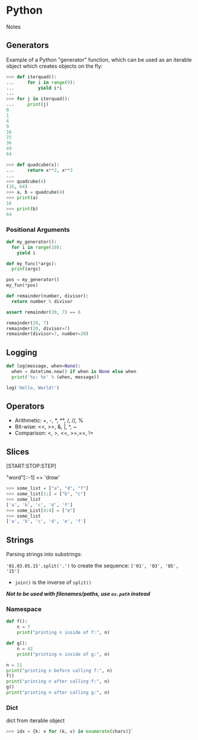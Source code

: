 # Python
Notes

## Generators
Example of a Python "generator" function, which can be used
as an iterable object which creates objects on the fly: 

```python
>>> def iterquad():
...     for i in range(9):
...         yield i*i
...
>>> for j in iterquad():
...     print(j)
0
1
4
9
16
25
36
49
64
```  
```python
>>> def quadcube(x):
...     return x**2, x**3
...
>>> quadcube(4)
(16, 64)
>>> a, b = quadcube(4)
>>> print(a)
16
>>> print(b)
64
```

### Positional Arguments  

```python
def my_generator():
  for i in range(10):
    yield i

def my_func(*args):
  print(args)

pos = my_generator()
my_fun(*pos)
```

```python
def remainder(number, divisor):
  return number % divisor

assert remainder(20, 7) == 6
```

```python
remainder(20, 7)
remainder(20, divisor=7)
remainder(divisor=7, number=20)
```

Logging  
----------------
```python
def log(message, when=None):
  when = datetime.now() if when is None else when
  print('%s: %s' % (when, message))
```

```python
log('Hello, World!')
```

Operators  
----------------
* Arithmetic:
    +, -, *, **, /, //, %
* Bit-wise:
    <<, >>, &, |, ^, ~
* Comparison:
    <, >, <=, >=,==, !=

Slices  
----------------
[START:STOP:STEP]

"word"[::-1] == 'drow'  

```python
>>> some_list = ["a", "d", "f"]
>>> some_list[1:] = ["b", "c"]
>>> some_list
['a', 'b', 'c', 'd', 'f']
>>> some_List[4:4] = ["e"]
>>> some_list
['a', 'b', 'c', 'd', 'e', 'f']
```  

## Strings
Parsing strings into substrings:

`'01.03.05.15'.split('.')` to create the sequence:
`['01', '03', '05', '15']`  


- `join()` is the inverse of `split()`  

***Not to be used with filenames/paths, use `os.path` instead***


### Namespace

```python
def f():
    n = 7
    print("printing n inside of f:", n)

def g():
    n = 42
    print("printing n inside of g:", n)

n = 11
print("printing n before calling f:", n)
f()
print("printing n after calling f:", n)
g()
print("printing n after calling g:", n)
```

### Dict
dict from iterable object

```python
>>> idx = {k: v for (k, v) in enumerate(chars)}`
```




